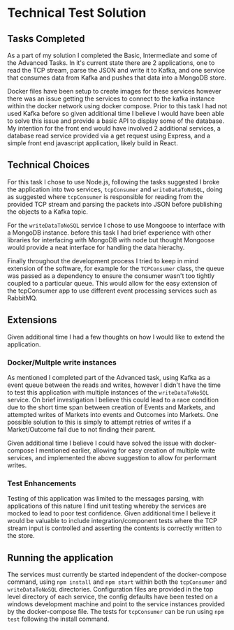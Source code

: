 # Technical Test Solution

## Tasks Completed
As a part of my solution I completed the Basic, Intermediate and some of the Advanced Tasks. In it's current state
there are 2 applications, one to read the TCP stream, parse the JSON and write it to Kafka, and one service that consumes data from Kafka and pushes that data into a MongoDB store.

Docker files have been setup to create images for these services however there was an issue getting the services to 
connect to the kafka instance within the docker network using docker compose. Prior to this task I had
not used Kafka before so given additional time I believe I would 
have been able to solve this issue and provide a basic API to display some of the database. My intention for the front
end would have involved 2 additional services, a database read service provided via a get request using Express, and a simple front end javascript application, likely build in React.

## Technical Choices
For this task I chose to use Node.js, following the tasks suggested I broke the application into two services, 
`tcpConsumer` and `writeDataToNoSQL`, doing as suggested where `tcpConsumer` is responsible for reading from the 
provided TCP stream and parsing the packets into JSON before publishing the objects to a Kafka topic. 

For the `writeDataToNoSQL` service I chose to use Mongoose to interface with a MongoDB instance. before this 
task I had brief experience with other libraries for interfacing with MongoDB with node but thought Mongoose
would provide a neat interface for handling the data hierachy.

Finally throughout the development process I tried to keep in mind extension of the software, for example for the `TCPConsumer` class, the queue was passed as a dependency to ensure the consumer wasn't too tightly coupled to a particular queue. This would allow for the easy extension of the tcpConsumer app to use different event processing services such as RabbitMQ.

## Extensions 
Given additional time I had a few thoughts on how I would like to extend the application.

### Docker/Multple write instances
As mentioned I completed part of the Advanced task, using Kafka as a event queue between the reads and writes, however I didn't have the time to test this application with multiple instances of the `writeDataToNoSQL` service. On brief investigation I believe this could lead to a race condition due to the short time span between creation of Events and Markets, and attempted writes of Markets into events and Outcomes into Markets. One possible solution to this is simply to 
attempt retries of writes if a Market/Outcome fail due to not finding their parent. 

Given additional time I believe I could have solved the issue with docker-compose I mentioned earlier, allowing for easy creation of multiple write services, and implemented the above suggestion to allow for performant writes. 

### Test Enhancements
Testing of this application was limited to the messages parsing, with applications of this nature I find unit testing whereby the services are mocked to lead to poor test confidence. Given additional time I believe it would be valuable to include integration/component tests where the TCP stream input is controlled and asserting the contents is correctly written to the store. 

## Running the application
The services must currently be started independent of the docker-compose command, using `npm install` and `npm start` within both the `tcpConsumer` and `writeDataToNoSQL` directories. Configuration files are provided in the top level directory of each service, the config defaults have been tested on a windows development machine and point to the service instances provided by the docker-compose file. The tests for `tcpConsumer` can be run using `npm test` following the install command.